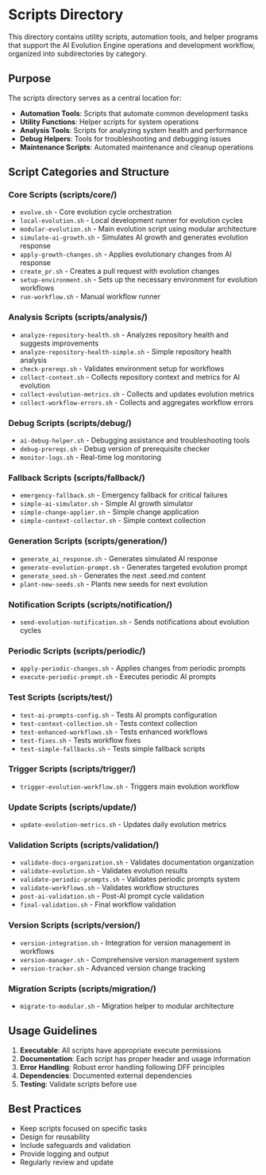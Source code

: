 <!--
@file scripts/README.md
@description Directory index for utility scripts and automation tools
@author IT-Journey Team <team@it-journey.org>
@created 2025-07-12
@lastModified 2025-07-12
@version 1.0.0

@relatedIssues 
  - #documentation-cleanup: Organize repository documentation structure

@relatedEvolutions
  - v1.0.0: Initial creation during documentation cleanup

@dependencies
  - bash: >=4.0 for script execution
  - Various tools depending on script functionality

@changelog
  - 2025-07-12: Initial creation during repository cleanup - ITJ

@usage Contains utility scripts for system operations
@notes Scripts should be executable and well-documented
-->

# Scripts Directory

This directory contains utility scripts, automation tools, and helper programs that support the AI Evolution Engine operations and development workflow, organized into subdirectories by category.

## Purpose

The scripts directory serves as a central location for:
- **Automation Tools**: Scripts that automate common development tasks
- **Utility Functions**: Helper scripts for system operations
- **Analysis Tools**: Scripts for analyzing system health and performance
- **Debug Helpers**: Tools for troubleshooting and debugging issues
- **Maintenance Scripts**: Automated maintenance and cleanup operations

## Script Categories and Structure

### Core Scripts (scripts/core/)
- `evolve.sh` - Core evolution cycle orchestration
- `local-evolution.sh` - Local development runner for evolution cycles
- `modular-evolution.sh` - Main evolution script using modular architecture
- `simulate-ai-growth.sh` - Simulates AI growth and generates evolution response
- `apply-growth-changes.sh` - Applies evolutionary changes from AI response
- `create_pr.sh` - Creates a pull request with evolution changes
- `setup-environment.sh` - Sets up the necessary environment for evolution workflows
- `run-workflow.sh` - Manual workflow runner

### Analysis Scripts (scripts/analysis/)
- `analyze-repository-health.sh` - Analyzes repository health and suggests improvements
- `analyze-repository-health-simple.sh` - Simple repository health analysis
- `check-prereqs.sh` - Validates environment setup for workflows
- `collect-context.sh` - Collects repository context and metrics for AI evolution
- `collect-evolution-metrics.sh` - Collects and updates evolution metrics
- `collect-workflow-errors.sh` - Collects and aggregates workflow errors

### Debug Scripts (scripts/debug/)
- `ai-debug-helper.sh` - Debugging assistance and troubleshooting tools
- `debug-prereqs.sh` - Debug version of prerequisite checker
- `monitor-logs.sh` - Real-time log monitoring

### Fallback Scripts (scripts/fallback/)
- `emergency-fallback.sh` - Emergency fallback for critical failures
- `simple-ai-simulator.sh` - Simple AI growth simulator
- `simple-change-applier.sh` - Simple change application
- `simple-context-collector.sh` - Simple context collection

### Generation Scripts (scripts/generation/)
- `generate_ai_response.sh` - Generates simulated AI response
- `generate-evolution-prompt.sh` - Generates targeted evolution prompt
- `generate_seed.sh` - Generates the next .seed.md content
- `plant-new-seeds.sh` - Plants new seeds for next evolution

### Notification Scripts (scripts/notification/)
- `send-evolution-notification.sh` - Sends notifications about evolution cycles

### Periodic Scripts (scripts/periodic/)
- `apply-periodic-changes.sh` - Applies changes from periodic prompts
- `execute-periodic-prompt.sh` - Executes periodic AI prompts

### Test Scripts (scripts/test/)
- `test-ai-prompts-config.sh` - Tests AI prompts configuration
- `test-context-collection.sh` - Tests context collection
- `test-enhanced-workflows.sh` - Tests enhanced workflows
- `test-fixes.sh` - Tests workflow fixes
- `test-simple-fallbacks.sh` - Tests simple fallback scripts

### Trigger Scripts (scripts/trigger/)
- `trigger-evolution-workflow.sh` - Triggers main evolution workflow

### Update Scripts (scripts/update/)
- `update-evolution-metrics.sh` - Updates daily evolution metrics

### Validation Scripts (scripts/validation/)
- `validate-docs-organization.sh` - Validates documentation organization
- `validate-evolution.sh` - Validates evolution results
- `validate-periodic-prompts.sh` - Validates periodic prompts system
- `validate-workflows.sh` - Validates workflow structures
- `post-ai-validation.sh` - Post-AI prompt cycle validation
- `final-validation.sh` - Final workflow validation

### Version Scripts (scripts/version/)
- `version-integration.sh` - Integration for version management in workflows
- `version-manager.sh` - Comprehensive version management system
- `version-tracker.sh` - Advanced version change tracking

### Migration Scripts (scripts/migration/)
- `migrate-to-modular.sh` - Migration helper to modular architecture

## Usage Guidelines

1. **Executable**: All scripts have appropriate execute permissions
2. **Documentation**: Each script has proper header and usage information
3. **Error Handling**: Robust error handling following DFF principles
4. **Dependencies**: Documented external dependencies
5. **Testing**: Validate scripts before use

## Best Practices

- Keep scripts focused on specific tasks
- Design for reusability
- Include safeguards and validation
- Provide logging and output
- Regularly review and update